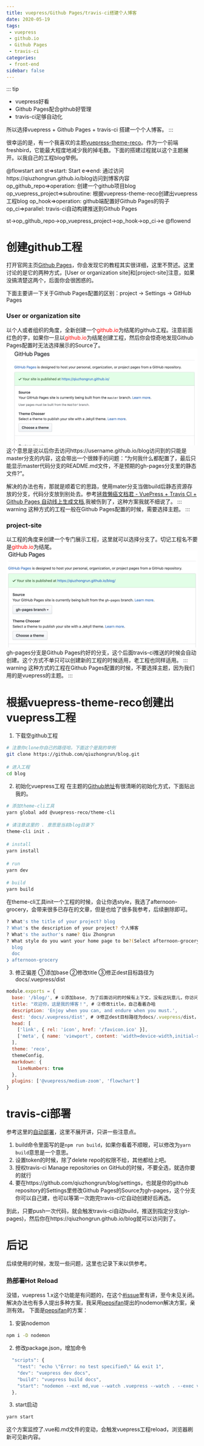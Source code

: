 ```yaml
---
title: vuepress/Github Pages/travis-ci搭建个人博客
date: 2020-05-19
tags:
 - vuepress
 - github.io
 - Github Pages
 - travis-ci
categories:
 - front-end
sidebar: false
---
```


::: tip
* vuepress好看
* Github Pages配合github好管理
* travis-ci足够自动化

所以选择vuepress + Github Pages + travis-ci 搭建一个个人博客。
:::

很幸运的是，有一个我喜欢的主题[vuepress-theme-reco](https://vuepress-theme-reco.recoluan.com/)。作为一个前端freshbird，它能最大程度地减少我的掉毛数。下面的搭建过程就以这个主题展开。以我自己的工程blog举例。

@flowstart ant
st=>start: Start
e=>end: 通过访问https://qiuzhongrun.github.io/blog访问到博客内容
op_github_repo=>operation: 创建一个github项目blog
op_vuepress_project=>subroutine: 根据vuepress-theme-reco创建出vuepress工程blog
op_hook=>operation: github端配置好Github Pages的钩子
op_ci=>parallel: travis-ci自动构建推送到Github Pages

st->op_github_repo->op_vuepress_project->op_hook->op_ci->e
@flowend

# 创建github工程
打开官网主页[Github Pages](https://pages.github.com/)，你会发现它的教程其实很详细，这里不赘述。这里讨论的是它的两种方式，[User or organization site]和[project-site]注意，如果没搞清楚这两个，后面你会很困惑的。

下面主要讲一下关于Github Pages配置的区别：project → Settings → GitHub Pages
### User or organization site
以个人或者组织的角度，全新创建一个<span style="color: red;">github.io</span>为结尾的github工程。注意前面红色的字，如果你一旦以<span style="color: red;">github.io</span>为结尾创建工程，然后你会惊奇地发现Github Pages配置时无法选择展示的Source了。
![github_pages_config.jpg](./../images/github_pages_config.jpg)
这个意思是说以后你去访问https://username.github.io/blog访问到的只能是master分支的内容，这会带出一个很棘手的问题：“为何我什么都配置了，最后只能显示master代码分支的README.md文件，不是预期的gh-pages分支里的静态文件?”。

解决的办法也有，那就是顺着它的思路，使用mater分支当做build后静态资源存放的分支，代码分支放到别处去。参考[拯救懒癌文档君 - VuePress + Travis CI + Github Pages 自动线上生成文档](https://juejin.im/post/5d0715f6f265da1ba56b1e01),我被伤到了，这种方案我就不细说了。
::: warning
这种方式的工程一般在Github Pages配置的时候，需要选择主题。
:::

### project-site
以工程的角度来创建一个专门展示工程，这里就可以选择分支了。切记工程名不要是<span style="color: red;">github.io</span>为结尾。
![github_pages_config.jpg](./../images/github_pages_config2.jpg)
gh-pages分支是Github Pages约好的分支，这个后面travis-ci推送的时候会自动创建。这个方式不单只可以创建新的工程的时候适用，老工程也同样适用。
::: warning
这种方式的工程在Github Pages配置的时候，不要选择主题，因为我们用的是vuepress的主题。
:::

# 根据vuepress-theme-reco创建出vuepress工程
1. 下载空github工程
``` sh
# 注意你clone你自己的路径哈，下面这个是我的举例
git clone https://github.com/qiuzhongrun/blog.git

# 进入工程
cd blog
```
2. 初始化vuepress工程
在主题的[Github地址](https://github.com/vuepress-reco/vuepress-theme-reco)有很清晰的初始化方式，下面贴出我的。
``` sh
# 添加theme-cli工具
yarn global add @vuepress-reco/theme-cli

# 请注意这里的 . 意思是当前blog目录下
theme-cli init .

# install 
yarn install

# run
yarn dev

# build
yarn build
```
在theme-cli工具init一个工程的时候，会让你选style，我选了afternoon-grocery，会带来很多已存在的文章，但是也给了很多我参考，后续删除即可。
``` sh
? What's the title of your project? blog
? What's the description of your project? 个人博客
? What's the author's name? Qiu Zhongrun
? What style do you want your home page to be?(Select afternoon-grocery, if you want to download reco_luan's '午后南杂')
  blog
  doc
❯ afternoon-grocery
```
3. 修正偏差
①添加base
②修改title
③修正dest目标路径为docs/.vuepress/dist
``` javascript
module.exports = {
  base: '/blog/', # ①添加base, 为了后面访问的时候有上下文，没有这玩意儿，你访问就会出问题
  title: "欢迎你，这是我的博客！", # ②修改title，自己看着办哈
  description: 'Enjoy when you can, and endure when you must.',
  dest: 'docs/.vuepress/dist', # ③修正dest目标路径为docs/.vuepress/dist，这个必须和稍后的自动部署的local_dir保持一致
  head: [
    ['link', { rel: 'icon', href: '/favicon.ico' }],
    ['meta', { name: 'viewport', content: 'width=device-width,initial-scale=1,user-scalable=no' }]
  ],
  theme: 'reco',
  themeConfig,
  markdown: {
    lineNumbers: true
  },
  plugins: ['@vuepress/medium-zoom', 'flowchart'] 
} 
```

# travis-ci部署
参考这里的[自动部署](https://vuepress-theme-reco.recoluan.com/views/other/deploy.html#%E8%87%AA%E5%8A%A8%E9%83%A8%E7%BD%B2)，这里不展开讲，只讲一些注意点。
1. build命令里面写的是`npm run build`，如果你看着不顺眼，可以修改为`yarn build`意思是一个意思。
2. 设置token的时候，除了delete repo的权限不给，其他都给上吧。
3. 授权travis-ci Manage repositories on GitHub的时候，不要全选，就选你要的就行
4. 要在https://github.com/qiuzhongrun/blog/settings，也就是你的github repository的Settings里修改Github Pages的Source为gh-pages，这个分支你可以自己建，也可以等第一次跑完travis-ci它自动创建好后再选。


到此，只要push一次代码，就会触发travis-ci自动build，推送到指定分支(gh-pages)，然后你在https://qiuzhongrun.github.io/blog就可以访问到了。

# 后记
后续使用的时候，发现一些问题，这里也记录下来以供参考。

### 热部署Hot Reload
没错，vuepress 1.x这个功能是有问题的，在这个[#issue](https://github.com/vuejs/vuepress/issues/1283)里有讲，至今未见关闭。
解决办法也有多人提出多种方案，我采用[pepsifan](https://github.com/pepsifan)提出的nodemon解决方案，亲测有效。
下面是[pepsifan](https://github.com/pepsifan)的方案：
1. 安装nodemon
``` sh
npm i -D nodemon
```
2. 修改package.json，增加命令
``` javascript
  "scripts": {
    "test": "echo \"Error: no test specified\" && exit 1",
    "dev": "vuepress dev docs",
    "build": "vuepress build docs",
    "start": "nodemon --ext md,vue --watch .vuepress --watch . --exec vuepress dev docs" # 新增的启动命令
  },
```
3. start启动
``` sh
yarn start
```
这个方案监控了.vue和.md文件的变动，会触发vuepress工程reload，浏览器刷新可见新内容。

